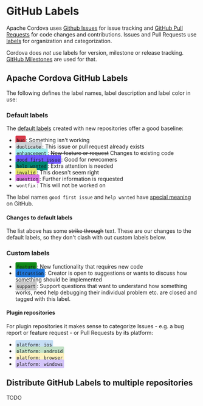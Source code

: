 # GitHub Labels

Apache Cordova uses [Github Issues](github-issues.md) for issue tracking and [GitHub Pull Requests](github-pull-requests.md) for code changes and contributions. Issues and Pull Requests use [labels](https://help.github.com/articles/about-labels/) for organization and categorization.

Cordova does _not_ use labels for version, milestone or release tracking. [GitHub Milestones](github-milestones.md) are used for that.

## Apache Cordova GitHub Labels

The following defines the label names, label description and label color in use:

### Default labels

The [default labels](https://help.github.com/articles/about-labels/#using-default-labels) created with new repositories offer a good baseline:

- <span style="background-color:#d73a4a; padding:3px; border-radius: 3px;">`bug`</span>: Something isn't working
- <span style="background-color:#cfd3d7; padding:3px; border-radius: 3px;">`duplicate`</span>: This issue or pull request already exists
- <span style="background-color:#a2eeef; padding:3px; border-radius: 3px;">`enhancement`</span>: ~~New feature or request~~ Changes to existing code
- <span style="background-color:#7057ff; padding:3px; border-radius: 3px;">`good first issue`</span>: Good for newcomers
- <span style="background-color:#008672; padding:3px; border-radius: 3px;">`help wanted`</span>: Extra attention is needed
- <span style="background-color:#e4e669; padding:3px; border-radius: 3px;">`invalid`</span>: This doesn't seem right
- <span style="background-color:#d876e3; padding:3px; border-radius: 3px;">`question`</span>: Further information is requested
- <span style="background-color:#ffffff; padding:3px; border-radius: 3px;">`wontfix`</span>: This will not be worked on

The label names `good first issue` and `help wanted` have [special meaning](https://help.github.com/articles/helping-new-contributors-find-your-project-with-labels/) on GitHub.

#### Changes to default labels

The list above has some ~~strike through~~ text. These are our changes to the default labels, so they don't clash with out custom labels below.

### Custom labels

- <span style="background-color:#0e8a16; padding:3px; border-radius: 3px;">`feature`</span>: New functionality that requires new code
- <span style="background-color:#1d76db; padding:3px; border-radius: 3px;">`discussion`</span>: Creator is open to suggestions or wants to discuss how something should be implemented
- <span style="background-color:#ccc; padding:3px; border-radius: 3px;">`support`</span>: Support questions that want to understand how something works, need help debugging their individual problem etc. are closed and tagged with this label.

#### Plugin repositories

For plugin repositories it makes sense to categorize Issues - e.g. a bug report or feature request - or Pull Requests by its platform:

- <span style="background-color:#c5def5; padding:3px; border-radius: 3px;">`platform: ios`</span>
- <span style="background-color:#c2e0c6; padding:3px; border-radius: 3px;">`platform: android`</span>
- <span style="background-color:#fef2c0; padding:3px; border-radius: 3px;">`platform: browser`</span>
- <span style="background-color:#d4c5f9; padding:3px; border-radius: 3px;">`platform: windows`</span>

<!--
### Possible future labels

A collection of labels that might be useful for Cordova in the future, with e.g. some automation in place:

```
waiting-for-information: Requested more information from user and waiting for reply.
confirmed: To indicate a bug has been replicated and a PR fixing the problem should be created.
has-pr: Issues that already have a PR that is waiting to get reviewed/merged/released.
work-in-progress: Someone is currently working on this Pull Request.

triage
needs investigation
needs info
needs reply 
cannot reproduce 

status: auto-closed
status: waiting-for-reply
status: needs-attention
status: on-hold
status: blocked

status: included-in-next-release
status: released

type: code-improvement
type: documentation

effort: low
effort: moderate
effort: high

priority: low
priority: high

P4: nice to have
P3: important
P2: required
P1: urgent
P0: critical
```

-->

## Distribute GitHub Labels to multiple repositories

TODO
<!--
Pseudocode:
Go through all repositories
  Go through list of label definitions
    If label already exists
      Update description and color
      # This is important as the color and descriptions mentioned above are pretty new, so most of Cordova's repositories are configured with an older color set and without descriptions.
    If label does not exist
      Create label with description and color
  If labels exist that are not part of label definitions
    Output details for manual handling
      - name, description, color
      - number of issues

Existing Alternatives:
- http://www.dorukdestan.com/github-label-manager/ 
  - https://medium.com/@dtinth/how-to-copy-github-labels-from-one-project-to-another-1857adc73e0f
  - terrible security practices as basic auth is used
- https://github.com/HewlettPackard/yoda/blob/master/docs/MANUAL.md#label-manager
  https://hewlettpackard.github.io/yoda/yoda-label-manager.html
- https://gist.github.com/symm/ba69f2b715558c61b1a2 
  - Could be used for a simple PHP script
- https://github.com/BlueAcornInc/github-label-manager
  uses https://github.com/jasonbellamy/git-label
- https://github.com/himynameisdave/git-labelmaker
  uses https://github.com/jasonbellamy/git-label

-->
